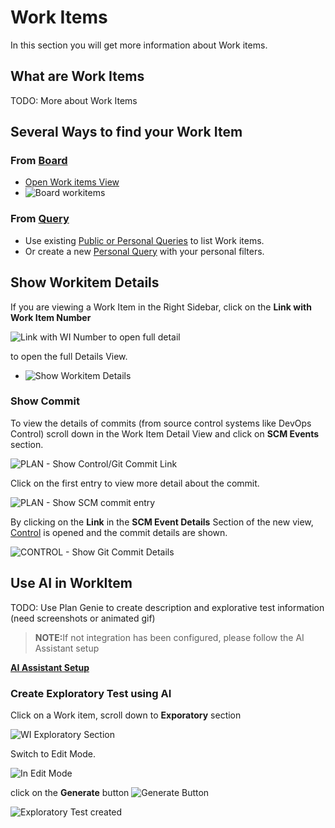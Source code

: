 # Work Items

In this section you will get more information about Work items.

## What are Work Items

TODO: More about Work Items

## Several Ways to find your Work Item

### From [Board](../boards/index.md#project-board)

- [Open Work items View][REFBoardWIview]
- ![Board workitems][BoardWorkItems]

### From [Query](../queries/index.md)

- Use existing [Public or Personal Queries][REFQueriesUseExisting] to list Work items.
- Or create a new [Personal Query][REFQueriesCreateNew] with your personal filters.

## Show Workitem Details

If you are viewing a Work Item in the Right Sidebar, click on the **Link with Work Item Number**

![Link with WI Number to open full detail][WIuseLinkWithNumber]

to open the full Details View.

- ![Show Workitem Details][BoardShowWIDetail]

### Show Commit

To view the details of commits (from source control systems like DevOps Control) scroll down in the Work Item Detail View and click on **SCM Events** section.

![PLAN - Show Control/Git Commit Link][PlanShowCommit]

Click on the first entry to view more detail about the commit.

![PLAN - Show SCM commit entry][PlanShowSCMEntryDetails]

By clicking on the **Link** in the **SCM Event Details** Section of the new view, [Control][OpenControl] is opened and the commit details are shown.

![CONTROL - Show Git Commit Details][ControlShowCommit]

## Use AI in WorkItem

TODO: Use Plan Genie to create description and explorative test information (need screenshots or animated gif)
<blockquote>
<p><strong>NOTE:</strong>If not integration has been configured, please follow the AI Assistant setup</p>
</blockquote>

**[AI Assistant Setup][AIAssistantSetup]**

### Create Exploratory Test using AI

Click on a Work item, scroll down to **Exporatory** section

![WI Exploratory Section][WIExploratorySection]

Switch to Edit Mode.

![In Edit Mode][WIExploratoryInEditMode]

click on the **Generate** button ![Generate Button][ButtonGenerateAIText]

![Exploratory Test created][WIExploratoryTestCreated]

[BoardShowWIDetail]: media/PLAN_Board_ShowWI_Detail.png
[PlanShowCommit]: ../media/PLAN_Show_GitCommit.png
[ControlShowCommit]: ../../control/media/CONTROL_ShowGitCommit.png
[OpenControl]: ../../control/index.md#how-to-switch-to-control-from-home-page
[PlanShowSCMEntryDetails]: ../media/Plan_Show_SCM_Entry_Details.png
[AIAssistantSetup]: ../index.md#ai-assistant-integration-setup
[WIExploratorySection]: media/Plan_WI_Exploratory_View.png
[WIExploratoryInEditMode]: media/Plan_WI_Exploratory_InEditMode.png
[ButtonGenerateAIText]: media/Plan_WI_Exploratory_GenerateButton.png
[WIExploratoryTestCreated]: media/Plan_WI_Exploratory_Generated.png

[BoardWorkItems]: ../boards/media/Plan_ProjectBoard_WorkItems.png
[REFBoardWIview]: ../boards/index.md#work-items
[REFQueriesUseExisting]: ../queries/index.md#public-and-personal-queries
[REFQueriesCreateNew]: ../queries/index.md#create-new-personal-query
[WIuseLinkWithNumber]: media/Plan_WI_Link_open_Detail.png
